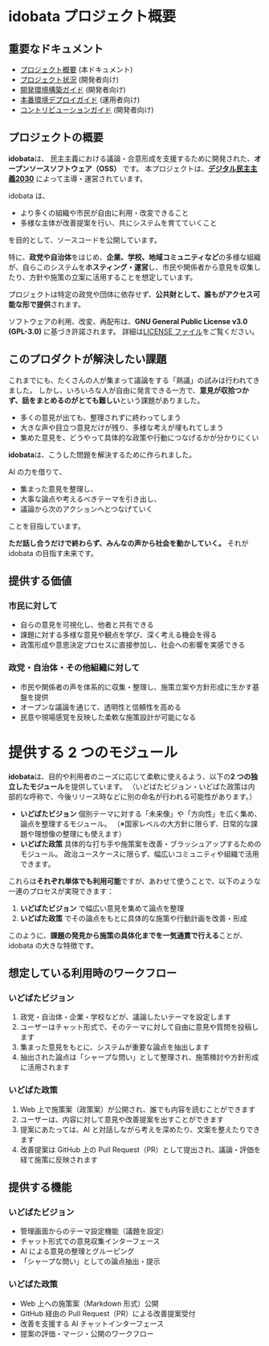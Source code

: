 # idobata プロジェクト概要

## 重要なドキュメント

- [プロジェクト概要](./README.md) (本ドキュメント)
- [プロジェクト状況](./docs/project_status.md) (開発者向け)
- [開発環境構築ガイド](./docs/development-setup.md) (開発者向け)
- [本番環境デプロイガイド](./docs/production-deployment.md) (運用者向け)
- [コントリビューションガイド](./docs/CONTRIBUTING.md) (開発者向け)

## プロジェクトの概要

**idobata**は、
民主主義における議論・合意形成を支援するために開発された、**オープンソースソフトウェア（OSS）** です。
本プロジェクトは、**[デジタル民主主義2030](https://dd2030.org/)** によって主導・運営されています。

idobata は、

- より多くの組織や市民が自由に利用・改変できること
- 多様な主体が改善提案を行い、共にシステムを育てていくこと

を目的として、ソースコードを公開しています。

特に、**政党や自治体**をはじめ、**企業、学校、地域コミュニティなど**の多様な組織が、自らこのシステムを**ホスティング・運営**し、市民や関係者から意見を収集したり、方針や施策の立案に活用することを想定しています。

プロジェクトは特定の政党や団体に依存せず、**公共財として、誰もがアクセス可能な形で提供**されます。

ソフトウェアの利用、改変、再配布は、**GNU General Public License v3.0 (GPL-3.0)** に基づき許諾されます。
詳細は[LICENSE ファイル](./LICENSE)をご覧ください。

## このプロダクトが解決したい課題

これまでにも、たくさんの人が集まって議論をする「熟議」の試みは行われてきました。
しかし、いろいろな人が自由に発言できる一方で、**意見が収拾つかず、話をまとめるのがとても難しい**という課題がありました。

- 多くの意見が出ても、整理されずに終わってしまう
- 大きな声や目立つ意見だけが残り、多様な考えが埋もれてしまう
- 集めた意見を、どうやって具体的な政策や行動につなげるかが分かりにくい

**idobata**は、こうした問題を解決するために作られました。

AI の力を借りて、

- 集まった意見を整理し、
- 大事な論点や考えるべきテーマを引き出し、
- 議論から次のアクションへとつなげていく

ことを目指しています。

**ただ話し合うだけで終わらず、みんなの声から社会を動かしていく。**
それが idobata の目指す未来です。

## 提供する価値

### 市民に対して

- 自らの意見を可視化し、他者と共有できる
- 課題に対する多様な意見や観点を学び、深く考える機会を得る
- 政策形成や意思決定プロセスに直接参加し、社会への影響を実感できる

### 政党・自治体・その他組織に対して

- 市民や関係者の声を体系的に収集・整理し、施策立案や方針形成に生かす基盤を提供
- オープンな議論を通じて、透明性と信頼性を高める
- 民意や現場感覚を反映した柔軟な施策設計が可能になる

# 提供する 2 つのモジュール

**idobata**は、目的や利用者のニーズに応じて柔軟に使えるよう、以下の**2 つの独立したモジュール**を提供しています。
（いどばたビジョン・いどばた政策は内部的な呼称で、今後リリース時などに別の命名が行われる可能性があります。）

- **いどばたビジョン**
  個別テーマに対する「未来像」や「方向性」を広く集め、論点を整理するモジュール。
  （※国家レベルの大方針に限らず、日常的な課題や理想像の整理にも使えます）
- **いどばた政策**
  具体的な打ち手や施策案を改善・ブラッシュアップするためのモジュール。
  政治ユースケースに限らず、幅広いコミュニティや組織で活用できます。

これらは**それぞれ単体でも利用可能**ですが、あわせて使うことで、以下のような一連のプロセスが実現できます：

1. **いどばたビジョン** で幅広い意見を集めて論点を整理
2. **いどばた政策** でその論点をもとに具体的な施策や行動計画を改善・形成

このように、**課題の発見から施策の具体化までを一気通貫で行える**ことが、idobata の大きな特徴です。

## 想定している利用時のワークフロー

### いどばたビジョン

1. 政党・自治体・企業・学校などが、議論したいテーマを設定します
2. ユーザーはチャット形式で、そのテーマに対して自由に意見や質問を投稿します
3. 集まった意見をもとに、システムが重要な論点を抽出します
4. 抽出された論点は「シャープな問い」として整理され、施策検討や方針形成に活用されます

### いどばた政策

1. Web 上で施策案（政策案）が公開され、誰でも内容を読むことができます
2. ユーザーは、内容に対して意見や改善提案を出すことができます
3. 提案にあたっては、AI と対話しながら考えを深めたり、文案を整えたりできます
4. 改善提案は GitHub 上の Pull Request（PR）として提出され、議論・評価を経て施策に反映されます

## 提供する機能

### いどばたビジョン

- 管理画面からのテーマ設定機能（議題を設定）
- チャット形式での意見収集インターフェース
- AI による意見の整理とグルーピング
- 「シャープな問い」としての論点抽出・提示

### いどばた政策

- Web 上への施策案（Markdown 形式）公開
- GitHub 経由の Pull Request（PR）による改善提案受付
- 改善を支援する AI チャットインターフェース
- 提案の評価・マージ・公開のワークフロー
